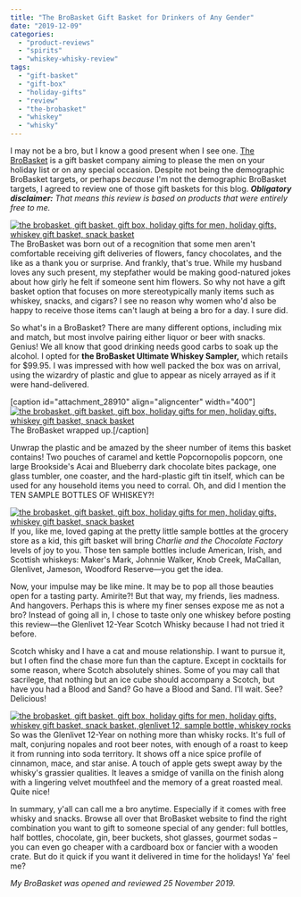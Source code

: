 ```yaml
---
title: "The BroBasket Gift Basket for Drinkers of Any Gender"
date: "2019-12-09"
categories: 
  - "product-reviews"
  - "spirits"
  - "whiskey-whisky-review"
tags: 
  - "gift-basket"
  - "gift-box"
  - "holiday-gifts"
  - "review"
  - "the-brobasket"
  - "whiskey"
  - "whisky"
---
```


I may not be a bro, but I know a good present when I see one. [The BroBasket](https://www.thebrobasket.com/christmas-gifts-for-men/) is a gift basket company aiming to please the men on your holiday list or on any special occasion. Despite not being the demographic BroBasket targets, or perhaps _because_ I'm not the demographic BroBasket targets, I agreed to review one of those gift baskets for this blog. **_Obligatory disclaimer:_** _That means this review is based on products that were entirely free to me._

[![the brobasket, gift basket, gift box, holiday gifts for men, holiday gifts, whiskey gift basket, snack basket](https://thegourmez.com/wp-content/uploads/sites/5/2019/12/BroBasket-002-375x500.jpg)](https://thegourmez.com/wp-content/uploads/sites/5/2019/12/BroBasket-002.jpg)The BroBasket was born out of a recognition that some men aren't comfortable receiving gift deliveries of flowers, fancy chocolates, and the like as a thank you or surprise. And frankly, that's true. While my husband loves any such present, my stepfather would be making good-natured jokes about how girly he felt if someone sent him flowers. So why not have a gift basket option that focuses on more stereotypically manly items such as whiskey, snacks, and cigars? I see no reason why women who'd also be happy to receive those items can't laugh at being a bro for a day. I sure did.

So what's in a BroBasket? There are many different options, including mix and match, but most involve pairing either liquor or beer with snacks. Genius! We all know that good drinking needs good carbs to soak up the alcohol. I opted for **the BroBasket Ultimate Whiskey Sampler,** which retails for $99.95. I was impressed with how well packed the box was on arrival, using the wizardry of plastic and glue to appear as nicely arrayed as if it were hand-delivered.

\[caption id="attachment\_28910" align="aligncenter" width="400"\][![the brobasket, gift basket, gift box, holiday gifts for men, holiday gifts, whiskey gift basket, snack basket](https://thegourmez.com/wp-content/uploads/sites/5/2019/12/BroBasket-001-400x500.jpg)](https://thegourmez.com/wp-content/uploads/sites/5/2019/12/BroBasket-001.jpg) The BroBasket wrapped up.\[/caption\]

Unwrap the plastic and be amazed by the sheer number of items this basket contains! Two pouches of caramel and kettle Popcornopolis popcorn, one large Brookside's Acai and Blueberry dark chocolate bites package, one glass tumbler, one coaster, and the hard-plastic gift tin itself, which can be used for any household items you need to corral. Oh, and did I mention the TEN SAMPLE BOTTLES OF WHISKEY?!

[![the brobasket, gift basket, gift box, holiday gifts for men, holiday gifts, whiskey gift basket, snack basket](https://thegourmez.com/wp-content/uploads/sites/5/2019/12/BroBasket-003-500x402.jpg)](https://thegourmez.com/wp-content/uploads/sites/5/2019/12/BroBasket-003.jpg)If you, like me, loved gaping at the pretty little sample bottles at the grocery store as a kid, this gift basket will bring _Charlie and the Chocolate Factory_ levels of joy to you. Those ten sample bottles include American, Irish, and Scottish whiskeys: Maker's Mark, Johnnie Walker, Knob Creek, MaCallan, Glenlivet, Jameson, Woodford Reserve—you get the idea.

Now, your impulse may be like mine. It may be to pop all those beauties open for a tasting party. Amirite?! But that way, my friends, lies madness. And hangovers. Perhaps this is where my finer senses expose me as not a bro? Instead of going all in, I chose to taste only one whiskey before posting this review—the Glenlivet 12-Year Scotch Whisky because I had not tried it before.

Scotch whisky and I have a cat and mouse relationship. I want to pursue it, but I often find the chase more fun than the capture. Except in cocktails for some reason, where Scotch absolutely shines. Some of you may call that sacrilege, that nothing but an ice cube should accompany a Scotch, but have you had a Blood and Sand? Go have a Blood and Sand. I'll wait. See? Delicious!

[![the brobasket, gift basket, gift box, holiday gifts for men, holiday gifts, whiskey gift basket, snack basket, glenlivet 12, sample bottle, whiskey rocks](https://thegourmez.com/wp-content/uploads/sites/5/2019/12/BroBasket-004-404x500.jpg)](https://thegourmez.com/wp-content/uploads/sites/5/2019/12/BroBasket-004.jpg)So was the Glenlivet 12-Year on nothing more than whisky rocks. It's full of malt, conjuring nopales and root beer notes, with enough of a roast to keep it from running into soda territory. It shows off a nice spice profile of cinnamon, mace, and star anise. A touch of apple gets swept away by the whisky's grassier qualities. It leaves a smidge of vanilla on the finish along with a lingering velvet mouthfeel and the memory of a great roasted meal. Quite nice!

In summary, y'all can call me a bro anytime. Especially if it comes with free whisky and snacks. Browse all over that BroBasket website to find the right combination you want to gift to someone special of any gender: full bottles, half bottles, chocolate, gin, beer buckets, shot glasses, gourmet sodas – you can even go cheaper with a cardboard box or fancier with a wooden crate. But do it quick if you want it delivered in time for the holidays! Ya' feel me?

_My BroBasket was opened and reviewed 25 November 2019._
